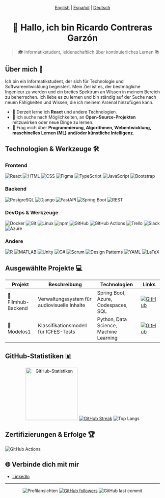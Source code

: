 <p align="center">
  <a href="README.md">English</a> |
  <a href="README.es.md">Español</a> |
  <a href="README.de.md">Deutsch</a>
</p>

<div align="center">

# 👋 Hallo, ich bin Ricardo Contreras Garzón

> 🎓 Informatikstudent, leidenschaftlich über kontinuierliches Lernen 📚

<!--<img src="assets/images/banner.gif" alt="Animiertes Banner, das Code zeigt" width="100%">-->

</div>

## Über mich 🚀

Ich bin ein Informatikstudent, der sich für Technologie und Softwareentwicklung begeistert. Mein Ziel ist es, der bestmögliche Ingenieur zu werden und ein breites Spektrum an Wissen in meinem Bereich zu beherrschen. Ich liebe es zu lernen und bin ständig auf der Suche nach neuen Fähigkeiten und Wissen, die ich meinem Arsenal hinzufügen kann.

- 🌱 Derzeit lerne ich **React** und andere Technologien.
- 👯 Ich suche nach Möglichkeiten, an **Open-Source-Projekten** mitzuwirken oder neue Dinge zu lernen.
- 💬 Frag mich über **Programmierung, Algorithmen, Webentwicklung, maschinelles Lernen (ML) und/oder künstliche Intelligenz**.

## Technologien & Werkzeuge 🛠️

### Frontend
![React](https://img.shields.io/badge/React-20232A?style=flat&logo=react&logoColor=61DAFB)
![HTML](https://img.shields.io/badge/HTML-E34F26?style=flat&logo=html5&logoColor=white)
![CSS](https://img.shields.io/badge/CSS-1572B6?style=flat&logo=css3&logoColor=white)
![Figma](https://img.shields.io/badge/Figma-F24E1E?style=flat&logo=figma&logoColor=white)
![TypeScript](https://img.shields.io/badge/TypeScript-007ACC?style=flat&logo=typescript&logoColor=white)
![JavaScript](https://img.shields.io/badge/JavaScript-F7DF1E?style=flat&logo=javascript&logoColor=black)
![Bootstrap](https://img.shields.io/badge/Bootstrap-563D7C?style=flat&logo=bootstrap&logoColor=white)

### Backend
![PostgreSQL](https://img.shields.io/badge/PostgreSQL-316192?style=flat&logo=postgresql&logoColor=white)
![Django](https://img.shields.io/badge/Django-092E20?style=flat&logo=django&logoColor=white)
![FastAPI](https://img.shields.io/badge/FastAPI-009688?style=flat&logo=fastapi&logoColor=white)
![Spring Boot](https://img.shields.io/badge/Spring_Boot-6DB33F?style=flat&logo=spring-boot&logoColor=white)
![REST](https://img.shields.io/badge/REST-02569B?style=flat&logo=rest&logoColor=white)

### DevOps & Werkzeuge
![Docker](https://img.shields.io/badge/Docker-2496ED?style=flat&logo=docker&logoColor=white)
![Git](https://img.shields.io/badge/Git-F05032?style=flat&logo=git&logoColor=white)
![Linux](https://img.shields.io/badge/Linux-FCC624?style=flat&logo=linux&logoColor=black)
![npm](https://img.shields.io/badge/npm-CB3837?style=flat&logo=npm&logoColor=white)
![GitHub](https://img.shields.io/badge/GitHub-181717?style=flat&logo=github&logoColor=white)
![GitHub Actions](https://img.shields.io/badge/GitHub_Actions-2088FF?style=flat&logo=github-actions&logoColor=white)
![Trello](https://img.shields.io/badge/Trello-0052CC?style=flat&logo=trello&logoColor=white)
![Slack](https://img.shields.io/badge/Slack-4A154B?style=flat&logo=slack&logoColor=white)
![Azure](https://img.shields.io/badge/Azure-0078D4?style=flat&logo=microsoft-azure&logoColor=white)

### Andere
![R](https://img.shields.io/badge/R-276DC3?style=flat&logo=r&logoColor=white)
![MATLAB](https://img.shields.io/badge/MATLAB-0076A8?style=flat&logo=mathworks&logoColor=white)
![Unity](https://img.shields.io/badge/Unity-000000?style=flat&logo=unity&logoColor=white)
![C#](https://img.shields.io/badge/C%23-239120?style=flat&logo=c-sharp&logoColor=white)
![Scrum](https://img.shields.io/badge/Scrum-6DB33F?style=flat&logo=scrum&logoColor=white)
![Design Patterns](https://img.shields.io/badge/Design_Patterns-007ACC?style=flat&logo=design&logoColor=white)
![YAML](https://img.shields.io/badge/YAML-000000?style=flat&logo=yaml&logoColor=white)
![LaTeX](https://img.shields.io/badge/LaTeX-008080?style=flat&logo=latex&logoColor=white)

## Ausgewählte Projekte 💻

<div align="center">

| Projekt | Beschreibung | Technologien | Links |
|---------|---------------|--------------|-------|
| 🌟 Filmhub-Backend | Verwaltungssystem für audiovisuelle Inhalte | Spring Boot, Azure, Codespaces, SQL | [![GitHub](https://img.shields.io/badge/GitHub-100000?style=flat&logo=github&logoColor=white)](https://github.com/RickContreras/FilmHub-backend) |
| 🚀 Modelos1 | Klassifikationsmodell für ICFES-Tests | Python, Data Science, Machine Learning | [![GitHub](https://img.shields.io/badge/GitHub-100000?style=flat&logo=github&logoColor=white)](https://github.com/RickContreras/Modelos1) |

</div>

## GitHub-Statistiken 📊

<div align="center">
  <img src="https://github-readme-stats.vercel.app/api?username=RickContreras&show_icons=true&theme=radical" alt="GitHub-Statistiken" height="170px">
  <a href="https://git.io/streak-stats"><img src="https://streak-stats.demolab.com?user=RickContreras&theme=radical&hide_border=true&border_radius=3.9&locale=de&short_numbers=true" alt="GitHub Streak" /></a>
  <img src="https://github-readme-stats.vercel.app/api/top-langs/?username=RickContreras&layout=compact&theme=radical&hide=jupyter%20notebook" alt="Top Langs">
</div>

## Zertifizierungen & Erfolge 🏆

![GitHub Actions](https://img.shields.io/badge/GitHub_Actions-2088FF?style=flat&logo=github-actions&logoColor=white)

## 🌐 Verbinde dich mit mir

- [LinkedIn](https://www.linkedin.com/in/rickcontrerasg/)

---

<div align="center">

![Profilansichten](https://komarev.com/ghpvc/?username=RickContreras&color=blueviolet)
[![GitHub followers](https://img.shields.io/github/followers/RickContreras?style=social)](https://github.com/RickContreras)
![GitHub last commit](https://img.shields.io/github/last-commit/RickContreras/RickContreras)

</div>